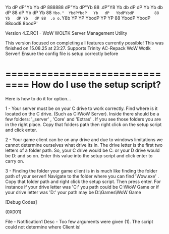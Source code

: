 Yb        dP  dP"Yb  Yb        dP     888888  dP"Yb   dP"Yb  88     .dP"Y8 
 Yb  db  dP  dP   Yb  Yb  db  dP        88   dP   Yb dP   Yb 88     `Ybo." 
  YbdPYbdP   Yb   dP   YbdPYbdP         88   Yb   dP Yb   dP 88  .o o.`Y8b 
   YP  YP     YbodP     YP  YP          88    YbodP   YbodP  88ood8 8bodP' 

Version 4.Z.RC1 - WoW WOLTK Server Management Utility

This version focused on completing all features currently possible! This was finished on 15.08.25 at 23:27. Supports Trinity AC-Repack WoW Wotlk Server! 
Ensure the config file is setup correctly before 

==============================
How do I use the setup script?
==============================

Here is how to do it for option...

1 - Your server must be on your C drive to work correctly. Find where is it located on the C drive. (Such as C:\WoW Server). 
    Inside there should be a few folders: '_server' , 'Core' and 'Extras' . If you see those folders you are in the right place. 
    Copy that folders path then right click on the setup script and click enter.

2 - Your game client can be on any drive and due to windows limitations we cannot determine ourselves what drive its in. The drive 
    letter is the first two letters of a folder path. So, your C drive would be C: or your D drive would be D: and so on. Enter this value
    into the setup script and click enter to carry on.

3 - Finding the folder your game client is in is much like finding the folder path of your server! Navigate to the folder where you can find
    'Wow.exe' . Copy that folder path and right click the setup script. Then press enter. For instance if your drive letter was 'C:' you path
    could be C:\WoW Game or if your drive letter was 'D:' your path may be D:\Games\WoW Game 

[Debug Codes]

(0X001)

File - Notification1
Desc - Too few arguments were given (1). The script could not determine where Client is!

